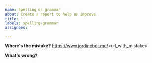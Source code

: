 ```yaml
---
name: Spelling or grammar
about: Create a report to help us improve
title: ''
labels: spelling-grammar
assignees: ''

---
```


**Where's the mistake?**
https://www.jordinebot.me/<url_with_mistake>

**What's wrong?**
